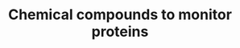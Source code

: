 ---
annotations:
- id: PW:0000754
  parent: drug pathway
  type: Pathway Ontology
  value: drug pathway
authors:
- Egonw
- Ariutta
- Eweitz
description: This pathway provides examples how chemical compounds can be used to
  monitor or trigger some biological effect, called chemical probes in chemical biologiy.
  The information is retrieved from the http://www.chemicalprobes.org/ project and
  exemplifies how wikis can be used to expose this knowledge base and to allow discussion.
last-edited: 2021-05-16
organisms:
- Homo sapiens
redirect_from:
- /index.php/Pathway:WP3295
- /instance/WP3295
revision: null
schema-jsonld:
- '@context': https://schema.org/
  '@id': https://wikipathways.github.io/pathways/WP3295.html
  '@type': Dataset
  creator:
    '@type': Organization
    name: WikiPathways
  description: This pathway provides examples how chemical compounds can be used to
    monitor or trigger some biological effect, called chemical probes in chemical
    biologiy. The information is retrieved from the http://www.chemicalprobes.org/
    project and exemplifies how wikis can be used to expose this knowledge base and
    to allow discussion.
  keywords:
  - (+)-JQ1
  - 6-Et CDCA
  - BRD2
  - BRD3
  - BRD4
  - BRDT
  - CHIR-99021
  - FXR
  - GSK3A
  - GW4064
  - I-BET151
  - KOR
  - PFI-1
  - Salvinorin A
  license: CC0
  name: Chemical compounds to monitor proteins
seo: CreativeWork
title: Chemical compounds to monitor proteins
wpid: WP3295
---